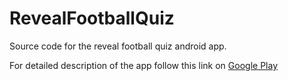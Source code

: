 # RevealFootballQuiz
Source code for the reveal football quiz android app.

For detailed description of the app follow this link on 
[Google Play](https://play.google.com/store/apps/details?id=com.wiselane.revealfootballquiz)
